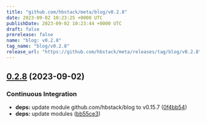```yaml
---
title: "github.com/hbstack/meta/blog/v0.2.8"
date: 2023-09-02 10:23:25 +0000 UTC
publishDate: 2023-09-02 10:23:44 +0000 UTC
draft: false
prerelease: false
name: "blog: v0.2.8"
tag_name: "blog/v0.2.8"
release_url: "https://github.com/hbstack/meta/releases/tag/blog/v0.2.8"
---
```


## [0.2.8](https://github.com/hbstack/meta/compare/blog/v0.2.7...blog/v0.2.8) (2023-09-02)


### Continuous Integration

* **deps:** update module github.com/hbstack/blog to v0.15.7 ([0f4bb54](https://github.com/hbstack/meta/commit/0f4bb54c4c4269fef28f42f540285eb2e711b666))
* **deps:** update modules ([bb55ce3](https://github.com/hbstack/meta/commit/bb55ce3b8be6911d5fddcb191890252c60bf41f6))
